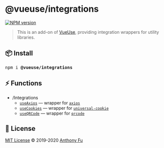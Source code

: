 # @vueuse/integrations

[![NPM version](https://img.shields.io/npm/v/@vueuse/integrations?color=a1b858)](https://www.npmjs.com/package/@vueuse/integrations)

> This is an add-on of [VueUse](https://github.com/antfu/vueuse), providing integration wrappers for utility libraries.

## 📦 Install

<pre class='language-bash'>
npm i <b>@vueuse/integrations</b>
</pre>

## ⚡ Functions

<!--GENERATED LIST, DO NOT MODIFY MANUALLY-->
<!--FUNCTIONS_LIST_STARTS-->

- /Integrations
  - [`useAxios`](https://vueuse.js.org/?path=/story//integrations--useaxios) — wrapper for [`axios`](https://github.com/axios/axios)
  - [`useCookies`](https://vueuse.js.org/?path=/story//integrations--usecookies) — wrapper for [`universal-cookie`](https://www.npmjs.com/package/universal-cookie)
  - [`useQRCode`](https://vueuse.js.org/?path=/story//integrations--useqrcode) — wrapper for [`qrcode`](https://github.com/soldair/node-qrcode)

<!--FUNCTIONS_LIST_ENDS-->

## 📄 License

[MIT License](https://github.com/antfu/vueuse/blob/master/LICENSE) © 2019-2020 [Anthony Fu](https://github.com/antfu)
